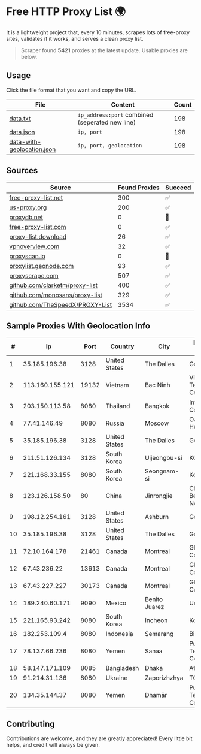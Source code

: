 
# Free HTTP Proxy List 🌍

It is a lightweight project that, every 10 minutes, scrapes lots of free-proxy sites, validates if it works, and serves a clean proxy list.


> Scraper found **5421** proxies at the latest update. Usable proxies are below.

## Usage

Click the file format that you want and copy the URL.


|File|Content|Count|
|----|-------|-----|
|[data.txt](https://raw.githubusercontent.com/themiralay/Proxy-List-World/master/data.txt)|`ip_address:port` combined (seperated new line)|198|
|[data.json](https://raw.githubusercontent.com/themiralay/Proxy-List-World/master/data.json)|`ip, port`|198|
|[data-with-geolocation.json](https://raw.githubusercontent.com/themiralay/Proxy-List-World/master/data-with-geolocation.json)|`ip, port, geolocation`|198|

## Sources

|Source|Found Proxies|Succeed|
|------|-------------|-------|
|[free-proxy-list.net](https://free-proxy-list.net)|300|✅|
|[us-proxy.org](https://www.us-proxy.org)|200|✅|
|[proxydb.net](http://proxydb.net)|0|🚫|
|[free-proxy-list.com](https://free-proxy-list.com/?page=&port=&type%5B%5D=http&type%5B%5D=https&up_time=0&search=Search)|0|✅|
|[proxy-list.download](https://www.proxy-list.download/HTTP)|26|✅|
|[vpnoverview.com](https://vpnoverview.com/privacy/anonymous-browsing/free-proxy-servers)|32|✅|
|[proxyscan.io](https://www.proxyscan.io)|0|🚫|
|[proxylist.geonode.com](https://proxylist.geonode.com/api/proxy-list?limit=300&page=1&sort_by=lastChecked&sort_type=desc&protocols=http,https)|93|✅|
|[proxyscrape.com](https://api.proxyscrape.com/v2/?request=displayproxies&protocol=http&timeout=10000&country=all&ssl=all&anonymity=all)|507|✅|
|[github.com/clarketm/proxy-list](https://raw.githubusercontent.com/clarketm/proxy-list/master/proxy-list-raw.txt)|400|✅|
|[github.com/monosans/proxy-list](https://raw.githubusercontent.com/monosans/proxy-list/main/proxies/http.txt)|329|✅|
|[github.com/TheSpeedX/PROXY-List](https://raw.githubusercontent.com/TheSpeedX/PROXY-List/master/http.txt)|3534|✅|


## Sample Proxies With Geolocation Info

|#|Ip|Port|Country|City|Internet Service Provider|
|-|--|----|-------|----|-------------------------|
|1|35.185.196.38|3128|United States|The Dalles|Google LLC|
|2|113.160.155.121|19132|Vietnam|Bac Ninh|VietNam Post and Telecom Corporation|
|3|203.150.113.58|8080|Thailand|Bangkok|Internet Thailand Company Ltd.|
|4|77.41.146.49|8080|Russia|Moscow|OJSC Vimpelcom HQ|
|5|35.185.196.38|3128|United States|The Dalles|Google LLC|
|6|211.51.126.134|3128|South Korea|Uijeongbu-si|KORNET|
|7|221.168.33.155|8080|South Korea|Seongnam-si|Korea Telecom|
|8|123.126.158.50|80|China|Jinrongjie|China Unicom Beijing Province Network|
|9|198.12.254.161|3128|United States|Ashburn|GoDaddy.com, LLC|
|10|35.185.196.38|3128|United States|The Dalles|Google LLC|
|11|72.10.164.178|21461|Canada|Montreal|GloboTech Communications|
|12|67.43.236.22|13613|Canada|Montreal|GloboTech Communications|
|13|67.43.227.227|30173|Canada|Montreal|GloboTech Communications|
|14|189.240.60.171|9090|Mexico|Benito Juarez|Uninet S.A. de C.V.|
|15|221.165.93.242|8080|South Korea|Incheon|Korea Telecom|
|16|182.253.109.4|8080|Indonesia|Semarang|Biznet Metronet|
|17|78.137.66.236|8080|Yemen|Sanaa|Public Telecommunication Corporation|
|18|58.147.171.109|8085|Bangladesh|Dhaka|Aftab IT Limited|
|19|91.214.31.136|8080|Ukraine|Zaporizhzhya|TOV "Telza"|
|20|134.35.144.37|8080|Yemen|Dhamār|Public Telecommunication Corporation|



## Contributing

Contributions are welcome, and they are greatly appreciated! Every
little bit helps, and credit will always be given.


